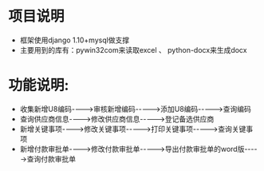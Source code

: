 # 项目说明
* 框架使用django 1.10+mysql做支撑
* 主要用到的库有：pywin32com来读取excel 、 python-docx来生成docx

# 功能说明:
* 收集新增U8编码---->审核新增编码----->添加U8编码----->查询编码
* 查询供应商信息---->修改供应商信息----->登记备选供应商
* 新增关键事项---->修改关键事项----->打印关键事项----->查询关键事项
* 新增付款审批单---->修改付款审批单----->导出付款审批单的word版----->查询付款审批单
